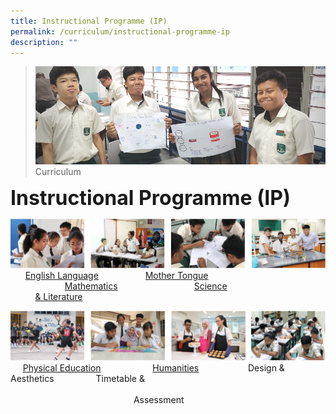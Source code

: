 ```yaml
---
title: Instructional Programme (IP)
permalink: /curriculum/instructional-programme-ip
description: ""
---
```

>![](/images/Curriculum/Curriculum.jpg)
>Curriculum

**<font size=6>Instructional Programme (IP)</font>**

![](/images/Curriculum/Subjects%201.png)
&nbsp;&nbsp;&nbsp;&nbsp;&nbsp;&nbsp;[English Language](https://moe-sengkangsec-staging.netlify.app/curriculum/instructional-programme-ip/english-language-and-literature-department)&nbsp;&nbsp;&nbsp;&nbsp;&nbsp;&nbsp;&nbsp;&nbsp;&nbsp;&nbsp;&nbsp;&nbsp;&nbsp;&nbsp;&nbsp;&nbsp;&nbsp;&nbsp;&nbsp;[Mother Tongue](https://moe-sengkangsec-staging.netlify.app/curriculum/instructional-programme-ip/mother-tongue) &nbsp;&nbsp;&nbsp;&nbsp;&nbsp;&nbsp;&nbsp;&nbsp;&nbsp;&nbsp;&nbsp;&nbsp;&nbsp;&nbsp;&nbsp;&nbsp;&nbsp;&nbsp;&nbsp;&nbsp;&nbsp;&nbsp;[Mathematics](https://moe-sengkangsec-staging.netlify.app/curriculum/instructional-programme-ip/mathematics)&nbsp;&nbsp;&nbsp;&nbsp;&nbsp;&nbsp;&nbsp;&nbsp;&nbsp;&nbsp;&nbsp;&nbsp;&nbsp;&nbsp;&nbsp;&nbsp;&nbsp;&nbsp;&nbsp;&nbsp;&nbsp;&nbsp;&nbsp;&nbsp;&nbsp;&nbsp;&nbsp;&nbsp;&nbsp;&nbsp;&nbsp;[Science](https://moe-sengkangsec-staging.netlify.app/curriculum/instructional-programme-ip/science)<br>&nbsp;&nbsp;&nbsp;&nbsp;&nbsp;&nbsp;&nbsp;&nbsp;&nbsp; [& Literature](https://moe-sengkangsec-staging.netlify.app/curriculum/instructional-programme-ip/english-language-and-literature-department)

![](/images/Curriculum/Subjects%202.png)
&nbsp;&nbsp;&nbsp;&nbsp;&nbsp;[Physical Education](https://moe-sengkangsec-staging.netlify.app/curriculum/instructional-programme-ip/physical-education)&nbsp;&nbsp;&nbsp;&nbsp;&nbsp;&nbsp;&nbsp;&nbsp;&nbsp;&nbsp;&nbsp;&nbsp;&nbsp;&nbsp;&nbsp;&nbsp;&nbsp;&nbsp;&nbsp;&nbsp;  [Humanities](https://moe-sengkangsec-staging.netlify.app/curriculum/instructional-programme-ip/humanities)&nbsp;&nbsp;&nbsp;&nbsp;&nbsp;&nbsp;&nbsp;&nbsp;&nbsp;&nbsp;&nbsp;&nbsp;&nbsp;&nbsp;&nbsp;&nbsp;&nbsp;&nbsp; &nbsp;Design & Aesthetics  &nbsp;&nbsp;&nbsp;&nbsp;&nbsp;&nbsp;&nbsp;&nbsp;&nbsp;&nbsp;&nbsp;&nbsp;&nbsp;&nbsp;&nbsp;&nbsp;Timetable & <br>&nbsp;&nbsp;&nbsp;&nbsp;&nbsp;&nbsp;&nbsp;&nbsp;&nbsp;&nbsp;&nbsp;&nbsp;&nbsp;&nbsp;&nbsp;&nbsp;&nbsp;&nbsp;&nbsp;&nbsp;&nbsp;&nbsp;&nbsp;&nbsp;&nbsp;&nbsp;&nbsp;&nbsp;&nbsp;&nbsp;&nbsp;&nbsp;&nbsp;&nbsp;&nbsp;&nbsp;&nbsp;&nbsp;&nbsp;&nbsp;&nbsp;&nbsp;&nbsp;&nbsp;&nbsp;&nbsp;&nbsp;&nbsp;&nbsp;&nbsp;&nbsp;&nbsp;&nbsp;&nbsp;&nbsp;&nbsp;&nbsp;&nbsp;&nbsp;&nbsp;&nbsp;&nbsp;&nbsp;&nbsp;&nbsp;&nbsp;&nbsp;&nbsp;&nbsp;&nbsp;&nbsp;&nbsp;&nbsp;&nbsp;&nbsp;&nbsp;&nbsp;&nbsp;&nbsp;&nbsp;&nbsp;&nbsp;&nbsp;&nbsp;&nbsp;&nbsp;&nbsp;&nbsp;&nbsp;&nbsp;&nbsp;&nbsp;&nbsp;&nbsp;&nbsp;&nbsp;&nbsp;&nbsp;&nbsp;&nbsp;&nbsp;&nbsp;&nbsp;&nbsp;&nbsp;&nbsp;&nbsp;&nbsp;&nbsp;&nbsp;&nbsp;&nbsp;&nbsp;&nbsp;&nbsp;&nbsp;&nbsp;&nbsp;&nbsp;&nbsp;&nbsp;&nbsp;&nbsp;&nbsp;&nbsp;&nbsp;&nbsp;&nbsp;&nbsp;&nbsp;&nbsp;&nbsp;&nbsp;&nbsp;&nbsp;&nbsp;&nbsp;&nbsp;&nbsp;&nbsp;&nbsp;&nbsp;&nbsp;&nbsp;&nbsp;&nbsp;&nbsp;&nbsp;&nbsp;&nbsp;&nbsp;&nbsp;&nbsp;&nbsp;&nbsp;&nbsp;&nbsp;&nbsp;&nbsp;&nbsp;&nbsp;&nbsp;&nbsp;&nbsp;&nbsp;&nbsp;&nbsp;&nbsp;&nbsp;&nbsp;&nbsp;&nbsp;&nbsp;&nbsp;&nbsp;&nbsp;&nbsp;&nbsp;Assessment